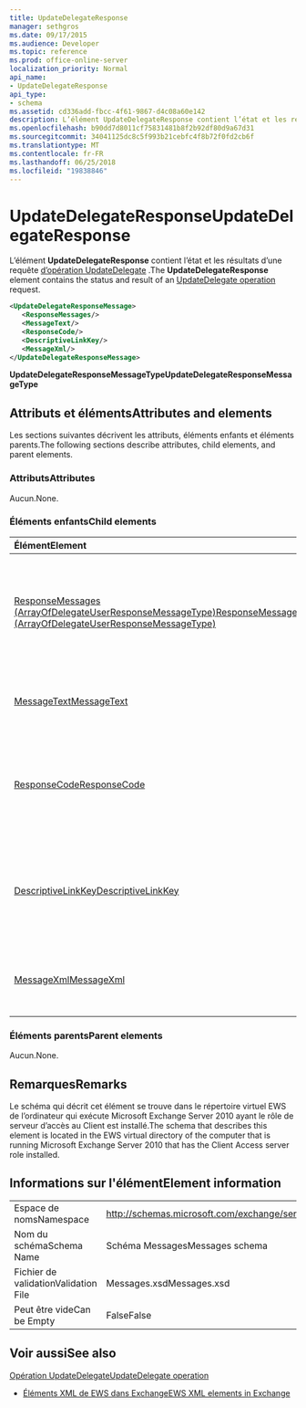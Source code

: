 ```yaml
---
title: UpdateDelegateResponse
manager: sethgros
ms.date: 09/17/2015
ms.audience: Developer
ms.topic: reference
ms.prod: office-online-server
localization_priority: Normal
api_name:
- UpdateDelegateResponse
api_type:
- schema
ms.assetid: cd336add-fbcc-4f61-9867-d4c08a60e142
description: L’élément UpdateDelegateResponse contient l’état et les résultats d’une requête d’opération UpdateDelegate.
ms.openlocfilehash: b90dd7d8011cf75831481b8f2b92df80d9a67d31
ms.sourcegitcommit: 34041125dc8c5f993b21cebfc4f8b72f0fd2cb6f
ms.translationtype: MT
ms.contentlocale: fr-FR
ms.lasthandoff: 06/25/2018
ms.locfileid: "19838846"
---
```

# <a name="updatedelegateresponse"></a><span data-ttu-id="7ee47-103">UpdateDelegateResponse</span><span class="sxs-lookup"><span data-stu-id="7ee47-103">UpdateDelegateResponse</span></span>

<span data-ttu-id="7ee47-104">L’élément **UpdateDelegateResponse** contient l’état et les résultats d’une requête [d’opération UpdateDelegate](updatedelegate-operation.md) .</span><span class="sxs-lookup"><span data-stu-id="7ee47-104">The **UpdateDelegateResponse** element contains the status and result of an [UpdateDelegate operation](updatedelegate-operation.md) request.</span></span> 
  
```xml
<UpdateDelegateResponseMessage>
   <ResponseMessages/>
   <MessageText/>
   <ResponseCode/>
   <DescriptiveLinkKey/>
   <MessageXml/>
</UpdateDelegateResponseMessage>
```

 <span data-ttu-id="7ee47-105">**UpdateDelegateResponseMessageType**</span><span class="sxs-lookup"><span data-stu-id="7ee47-105">**UpdateDelegateResponseMessageType**</span></span>
## <a name="attributes-and-elements"></a><span data-ttu-id="7ee47-106">Attributs et éléments</span><span class="sxs-lookup"><span data-stu-id="7ee47-106">Attributes and elements</span></span>

<span data-ttu-id="7ee47-107">Les sections suivantes décrivent les attributs, éléments enfants et éléments parents.</span><span class="sxs-lookup"><span data-stu-id="7ee47-107">The following sections describe attributes, child elements, and parent elements.</span></span>
  
### <a name="attributes"></a><span data-ttu-id="7ee47-108">Attributs</span><span class="sxs-lookup"><span data-stu-id="7ee47-108">Attributes</span></span>

<span data-ttu-id="7ee47-109">Aucun.</span><span class="sxs-lookup"><span data-stu-id="7ee47-109">None.</span></span>
  
### <a name="child-elements"></a><span data-ttu-id="7ee47-110">Éléments enfants</span><span class="sxs-lookup"><span data-stu-id="7ee47-110">Child elements</span></span>

|<span data-ttu-id="7ee47-111">**Élément**</span><span class="sxs-lookup"><span data-stu-id="7ee47-111">**Element**</span></span>|<span data-ttu-id="7ee47-112">**Description**</span><span class="sxs-lookup"><span data-stu-id="7ee47-112">**Description**</span></span>|
|:-----|:-----|
|[<span data-ttu-id="7ee47-113">ResponseMessages (ArrayOfDelegateUserResponseMessageType)</span><span class="sxs-lookup"><span data-stu-id="7ee47-113">ResponseMessages (ArrayOfDelegateUserResponseMessageType)</span></span>](responsemessages-arrayofdelegateuserresponsemessagetype.md) <br/> |<span data-ttu-id="7ee47-114">Contient les messages de réponse pour une demande de gestion des Services Web Exchange délégué.</span><span class="sxs-lookup"><span data-stu-id="7ee47-114">Contains the response messages for an Exchange Web Services delegate management request.</span></span>  <br/> |
|[<span data-ttu-id="7ee47-115">MessageText</span><span class="sxs-lookup"><span data-stu-id="7ee47-115">MessageText</span></span>](messagetext.md) <br/> |<span data-ttu-id="7ee47-116">Fournit une description textuelle de l’état de la réponse.</span><span class="sxs-lookup"><span data-stu-id="7ee47-116">Provides a text description of the status of the response.</span></span>  <br/> |
|[<span data-ttu-id="7ee47-117">ResponseCode</span><span class="sxs-lookup"><span data-stu-id="7ee47-117">ResponseCode</span></span>](responsecode.md) <br/> |<span data-ttu-id="7ee47-118">Fournit un code d’erreur qui identifie l’erreur spécifique qui a rencontré la demande.</span><span class="sxs-lookup"><span data-stu-id="7ee47-118">Provides an error code that identifies the specific error that the request encountered.</span></span>  <br/> |
|[<span data-ttu-id="7ee47-119">DescriptiveLinkKey</span><span class="sxs-lookup"><span data-stu-id="7ee47-119">DescriptiveLinkKey</span></span>](descriptivelinkkey.md) <br/> |<span data-ttu-id="7ee47-120">Actuellement inutilisés et est réservé à un usage ultérieur.</span><span class="sxs-lookup"><span data-stu-id="7ee47-120">Currently unused and is reserved for future use.</span></span> <span data-ttu-id="7ee47-121">Il contient une valeur de 0.</span><span class="sxs-lookup"><span data-stu-id="7ee47-121">It contains a value of 0.</span></span>  <br/> |
|[<span data-ttu-id="7ee47-122">MessageXml</span><span class="sxs-lookup"><span data-stu-id="7ee47-122">MessageXml</span></span>](messagexml.md) <br/> |<span data-ttu-id="7ee47-123">Fournit des informations de réponse d’erreur.</span><span class="sxs-lookup"><span data-stu-id="7ee47-123">Provides additional error response information.</span></span>  <br/> |
   
### <a name="parent-elements"></a><span data-ttu-id="7ee47-124">Éléments parents</span><span class="sxs-lookup"><span data-stu-id="7ee47-124">Parent elements</span></span>

<span data-ttu-id="7ee47-125">Aucun.</span><span class="sxs-lookup"><span data-stu-id="7ee47-125">None.</span></span>
  
## <a name="remarks"></a><span data-ttu-id="7ee47-126">Remarques</span><span class="sxs-lookup"><span data-stu-id="7ee47-126">Remarks</span></span>

<span data-ttu-id="7ee47-127">Le schéma qui décrit cet élément se trouve dans le répertoire virtuel EWS de l’ordinateur qui exécute Microsoft Exchange Server 2010 ayant le rôle de serveur d’accès au Client est installé.</span><span class="sxs-lookup"><span data-stu-id="7ee47-127">The schema that describes this element is located in the EWS virtual directory of the computer that is running Microsoft Exchange Server 2010 that has the Client Access server role installed.</span></span>
  
## <a name="element-information"></a><span data-ttu-id="7ee47-128">Informations sur l'élément</span><span class="sxs-lookup"><span data-stu-id="7ee47-128">Element information</span></span>

|||
|:-----|:-----|
|<span data-ttu-id="7ee47-129">Espace de noms</span><span class="sxs-lookup"><span data-stu-id="7ee47-129">Namespace</span></span>  <br/> |http://schemas.microsoft.com/exchange/services/2006/messages  <br/> |
|<span data-ttu-id="7ee47-130">Nom du schéma</span><span class="sxs-lookup"><span data-stu-id="7ee47-130">Schema Name</span></span>  <br/> |<span data-ttu-id="7ee47-131">Schéma Messages</span><span class="sxs-lookup"><span data-stu-id="7ee47-131">Messages schema</span></span>  <br/> |
|<span data-ttu-id="7ee47-132">Fichier de validation</span><span class="sxs-lookup"><span data-stu-id="7ee47-132">Validation File</span></span>  <br/> |<span data-ttu-id="7ee47-133">Messages.xsd</span><span class="sxs-lookup"><span data-stu-id="7ee47-133">Messages.xsd</span></span>  <br/> |
|<span data-ttu-id="7ee47-134">Peut être vide</span><span class="sxs-lookup"><span data-stu-id="7ee47-134">Can be Empty</span></span>  <br/> |<span data-ttu-id="7ee47-135">False</span><span class="sxs-lookup"><span data-stu-id="7ee47-135">False</span></span>  <br/> |
   
## <a name="see-also"></a><span data-ttu-id="7ee47-136">Voir aussi</span><span class="sxs-lookup"><span data-stu-id="7ee47-136">See also</span></span>



[<span data-ttu-id="7ee47-137">Opération UpdateDelegate</span><span class="sxs-lookup"><span data-stu-id="7ee47-137">UpdateDelegate operation</span></span>](updatedelegate-operation.md)


- [<span data-ttu-id="7ee47-138">Éléments XML de EWS dans Exchange</span><span class="sxs-lookup"><span data-stu-id="7ee47-138">EWS XML elements in Exchange</span></span>](ews-xml-elements-in-exchange.md)

